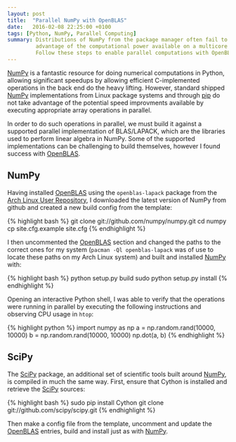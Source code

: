```yaml
---
layout: post
title:  "Parallel NumPy with OpenBLAS"
date:   2016-02-08 22:25:00 +0100
tags: [Python, NumPy, Parallel Computing]
summary: Distributions of NumPy from the package manager often fail to take
         advantage of the computational power available on a multicore system.
         Follow these steps to enable parallel computations with OpenBLAS.
---
```


[NumPy] is a fantastic resource for doing numerical computations in Python,
allowing significant speedups by allowing efficient C-implemented operations in
the back end do the heavy lifting. However, standard shipped [NumPy]
implementations from Linux package systems and through [pip] do not take
advantage of the potential speed improvments available by executing appropriate
array operations in parallel.

In order to do such operations in parallel, we must build it against a
supported parallel implementation of BLAS/LAPACK, which are the libraries used
to perform linear algebra in NumPy. Some of the supported implementations can
be challenging to build themselves, however I found success with [OpenBLAS].

## NumPy

Having installed [OpenBLAS] using the ``openblas-lapack`` package from the
[Arch Linux User Repository][AUR], I downloaded the latest version of NumPy
from github and created a new build config from the template:

{% highlight bash %}
git clone git://github.com/numpy/numpy.git
cd numpy
cp site.cfg.example site.cfg
{% endhighlight %}

I then uncommented the [OpenBLAS] section and changed the paths to the correct
ones for my system (``pacman -Ql openblas-lapack`` was of use to locate these
paths on my Arch Linux system) and built and installed [NumPy] with:

{% highlight bash %}
python setup.py build
sudo python setup.py install
{% endhighlight %}

Opening an interactive Python shell, I was able to verify that the operations
were running in parallel by executing the following instructions and observing
CPU usage in ``htop``:

{% highlight python %}
import numpy as np
a = np.random.rand(10000, 10000)
b = np.random.rand(10000, 10000)
np.dot(a, b)
{% endhighlight %}

## SciPy

The [SciPy] package, an additional set of scientific tools built around
[NumPy], is compiled in much the same way. First, ensure that Cython is
installed and retrieve the [SciPy] sources:

{% highlight bash %}
sudo pip install Cython
git clone git://github.com/scipy/scipy.git
{% endhighlight %}

Then make a config file from the template, uncomment and update the [OpenBLAS]
entries, build and install just as with [NumPy].

[NumPy]: http://www.numpy.org/
[SciPy]: http://www.scipy.org/
[pip]: https://pypi.python.org/pypi/pip
[OpenBLAS]: http://www.openblas.net/
[AUR]: https://aur.archlinux.org/
